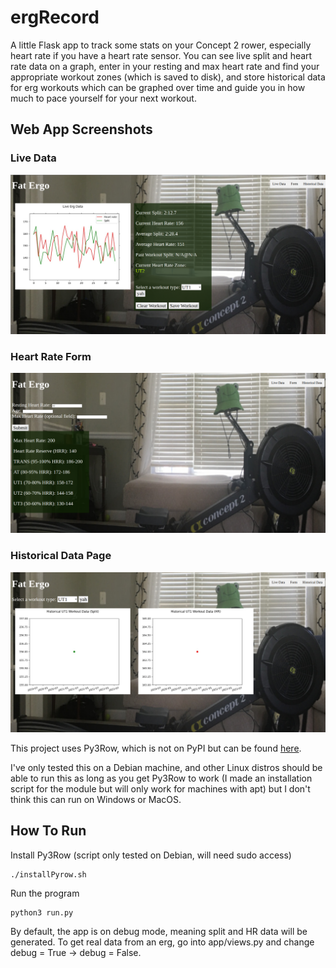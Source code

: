# ergRecord

A little Flask app to track some stats on your Concept 2 rower, especially heart rate if you have a heart rate sensor. You can see live split and heart rate data on a graph, enter in your resting and max heart rate and find your appropriate workout zones (which is saved to disk), and store historical data for erg workouts which can be graphed over time and guide you in how much to pace yourself for your next workout.

## Web App Screenshots
### Live Data
![Live data page](/figs/live_data_page.png)
### Heart Rate Form
![hr form page](/figs/hr_form_page.png)
### Historical Data Page
![hist data page](/figs/hist_data_page.png)

This project uses Py3Row, which is not on PyPI but can be found [here](https://github.com/droogmic/Py3Row).

I've only tested this on a Debian machine, and other Linux distros should be able to run this as long as you get Py3Row to work (I made an installation script for the module but will only work for machines with apt) but I don't think this can run on Windows or MacOS.

## How To Run
Install Py3Row (script only tested on Debian, will need sudo access)
```
./installPyrow.sh
```

Run the program
```
python3 run.py
```

By default, the app is on debug mode, meaning split and HR data will be generated. To get real data from an erg, go into app/views.py and change debug = True -> debug = False.
